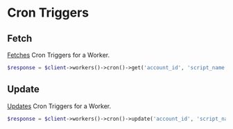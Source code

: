 # Cron Triggers

## Fetch

[Fetches](https://developers.cloudflare.com/api/operations/worker-cron-trigger-get-cron-triggers) Cron Triggers for a Worker.

```php [php]
$response = $client->workers()->cron()->get('account_id', 'script_name');
```

## Update

[Updates](https://developers.cloudflare.com/api/operations/worker-cron-trigger-update-cron-triggers) Cron Triggers for a Worker.

```php [php]
$response = $client->workers()->cron()->update('account_id', 'script_name', ['*/30 * * * *']);
```